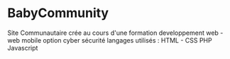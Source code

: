 # BabyCommunity
Site Communautaire crée au cours d'une formation developpement web - web mobile option cyber sécurité
langages utilisés :
HTML - CSS
PHP
Javascript
